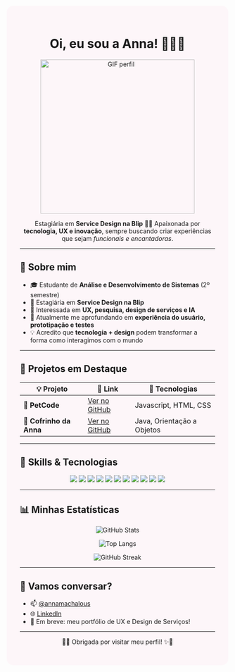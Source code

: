 <div style="background-color: #fdf6f9; padding: 30px; border-radius: 15px;">

<h1 align="center">Oi, eu sou a Anna! 👩‍💻🌸</h1>

<p align="center">
  <img src="https://media3.giphy.com/media/xT9IgzoKnwFNmISR8I/giphy.gif" alt="GIF perfil" width="350">
</p>

<p align="center">
  Estagiária em <strong>Service Design na Blip</strong> 💬✨  
  Apaixonada por <strong>tecnologia, UX e inovação</strong>, sempre buscando criar experiências que sejam <em>funcionais e encantadoras</em>.  
</p>

---

## 💖 Sobre mim  

- 🎓 Estudante de **Análise e Desenvolvimento de Sistemas** (2º semestre)  
- 🚀 Estagiária em **Service Design na Blip**  
- 🎨 Interessada em **UX, pesquisa, design de serviços e IA**  
- 🌱 Atualmente me aprofundando em **experiência do usuário, prototipação e testes**  
- 💡 Acredito que **tecnologia + design** podem transformar a forma como interagimos com o mundo  

---

## 💼 Projetos em Destaque  

| 💡 Projeto | 🔗 Link | 🧰 Tecnologias |
|------------|---------|----------------|
| 🐾 **PetCode** | [Ver no GitHub](https://github.com/annamachalous/PetCode) | Javascript, HTML, CSS |
| 🐷 **Cofrinho da Anna** | [Ver no GitHub](https://github.com/annamachalous/CofrinhoDaAnna) | Java, Orientação a Objetos |

---
## 🧰 Skills & Tecnologias  

<p align="center">
  <!-- Desenvolvimento -->
  <img src="https://img.shields.io/badge/Java-ED8B00?style=for-the-badge&logo=java&logoColor=white"/>
  <img src="https://img.shields.io/badge/AngularJS-DD0031?style=for-the-badge&logo=angularjs&logoColor=white"/>
  <img src="https://img.shields.io/badge/HTML5-E34F26?style=for-the-badge&logo=html5&logoColor=white"/>
  <img src="https://img.shields.io/badge/CSS3-1572B6?style=for-the-badge&logo=css3&logoColor=white"/>
  <img src="https://img.shields.io/badge/Git-F05032?style=for-the-badge&logo=git&logoColor=white"/>

  <!-- UX / Service Design -->
  <img src="https://img.shields.io/badge/Figma-F24E1E?style=for-the-badge&logo=figma&logoColor=white"/>
  <img src="https://img.shields.io/badge/Miro-050038?style=for-the-badge&logo=miro&logoColor=yellow"/>
  <img src="https://img.shields.io/badge/Notion-000000?style=for-the-badge&logo=notion&logoColor=white"/>
  <img src="https://img.shields.io/badge/Service%20Design-FF69B4?style=for-the-badge"/>
  <img src="https://img.shields.io/badge/UX%20Research-8A2BE2?style=for-the-badge"/>
  <img src="https://img.shields.io/badge/Dados📊-pink?style=for-the-badge"/>
</p>


---

## 📊 Minhas Estatísticas  

<p align="center">
  <!-- Estatísticas gerais -->
  <img src="https://github-readme-stats.vercel.app/api?username=annamachalous&show_icons=true&theme=dracula" alt="GitHub Stats"/>
</p>

<p align="center">
  <!-- Gráfico de pizza das linguagens -->
  <img src="https://github-readme-stats.vercel.app/api/top-langs/?username=annamachalous&layout=donut&theme=dracula" alt="Top Langs"/>
</p>

<p align="center">
  <!-- Streak de contribuições -->
  <img src="https://streak-stats.demolab.com?user=annamachalous&theme=dracula&hide_border=false" alt="GitHub Streak"/>
</p>




---

## 💬 Vamos conversar?  

- 📫 [@annamachalous](https://github.com/annamachalous)  
- 🌐 [LinkedIn](https://www.linkedin.com/in/annamachalous/)  
- 🧪 Em breve: meu portfólio de UX e Design de Serviços!  

---

<p align="center">
  🌸✨ Obrigada por visitar meu perfil! ✨🌸
</p>

</div>


